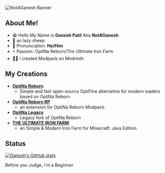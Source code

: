 ![NotAGanesh Banner](https://capsule-render.vercel.app/api?type=waving&height=300&color=ff7300&text=NotAGanesh&textBg=false&fontColor=FFFFFF)


## About Me!
- 😁 Hello My Name is **Ganesh Patil** Aka **NotAGanesh**
- 🐑 an lazy sheep 
- 🧑 Pronunciation: **He/Him** 
- ⚡ Passion: OptiNa Reborn/The Ultimate Iron Farm
- 👨‍🎨 i created Modpack on Modrinth

## My Creations
- **[OptiNa Reborn](https://modrinth.com/modpack/optina-reborn)**
    - Simple and fast open-source OptiFine alternative for modern loaders based on OptiNa Reborn
- **[OptiNa Reborn RP](https://modrinth.com/modpack/optina-reborn-rp)**
    - an extension for OptiNa Reborn Modpack.
- **[OptiNa Legacy](https://modrinth.com/modpack/optina-fabric)**
    - Legacy fork of OptiNa Reborn
- **[THE ULTIMATE IRON FARM](https://www.planetminecraft.com/project/iron-farm-5845479/)**
    - an Simple & Modern Iron Farm for Minecraft: Java Edition

## Status

[![Ganesh's GitHub stats](https://github-readme-stats.vercel.app/api?username=notaganesh)](https://github.com/NotAGanesh/NotAGanesh)

Before you Judge, i'm a Beginner
